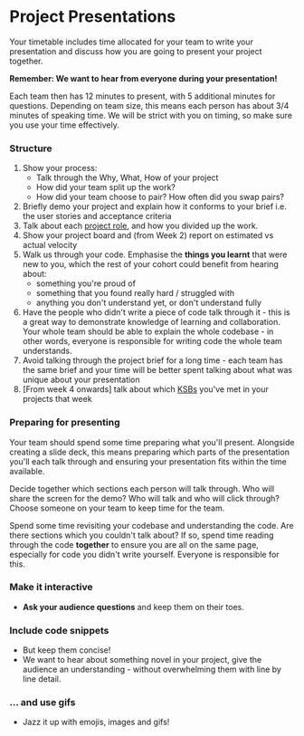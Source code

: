 # Project Presentations

Your timetable includes time allocated for your team to write your presentation and discuss how you are going to present your project together.

**Remember: We want to hear from everyone during your presentation!**

Each team then has 12 minutes to present, with 5 additional minutes for questions. Depending on team size, this means each person has about 3/4 minutes of speaking time. We will be strict with you on timing, so make sure you use your time effectively.

### Structure

1. Show your process:
   - Talk through the Why, What, How of your project
   - How did your team split up the work?
   - How did your team choose to pair? How often did you swap pairs?
2. Briefly demo your project and explain how it conforms to your brief i.e. the user stories and acceptance criteria
3. Talk about each [project role](../project-team/), and how you divided up the work.
4. Show your project board and (from Week 2) report on estimated vs actual velocity
5. Walk us through your code. Emphasise the **things you learnt** that were new to you, which the rest of your cohort could benefit from hearing about:
   - something you're proud of
   - something that you found really hard / struggled with
   - anything you don't understand yet, or don't understand fully
6. Have the people who didn't write a piece of code talk through it - this is a great way to demonstrate knowledge of learning and collaboration. Your whole team should be able to explain the whole codebase - in other words, everyone is responsible for writing code the whole team understands.
7. Avoid talking through the project brief for a long time - each team has the same brief and your time will be better spent talking about what was unique about your presentation
8. [From week 4 onwards] talk about which [KSBs](https://fac-standard.netlify.app/portfolio/ksbs/) you've met in your projects that week

### Preparing for presenting

Your team should spend some time preparing what you'll present. Alongside creating a slide deck, this means preparing which parts of the presentation you'll each talk through and ensuring your presentation fits within the time available.

Decide together which sections each person will talk through. Who will share the screen for the demo? Who will talk and who will click through? Choose someone on your team to keep time for the team.

Spend some time revisiting your codebase and understanding the code. Are there sections which you couldn't talk about? If so, spend time reading through the code **together** to ensure you are all on the same page, especially for code you didn't write yourself. Everyone is responsible for this.

### Make it interactive

- **Ask your audience questions** and keep them on their toes.

### Include code snippets

- But keep them concise!
- We want to hear about something novel in your project, give the audience an understanding - without overwhelming them with line by line detail.

### ... and use gifs

- Jazz it up with emojis, images and gifs!
